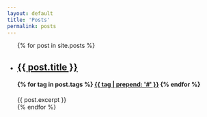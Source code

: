 ```yaml
---
layout: default
title: 'Posts'
permalink: posts
---
```


<ul class="posts">
  {% for post in site.posts %}
    <li class="post">
    <h2><a href="{{ post.url }}">{{ post.title }}</a></h2>
    <h4 class="tags">
      {% for tag in post.tags %}
        <a class="tag" href="{{ "/tags/" | append: tag }}">{{ tag | prepend: '#' }}</a>
      {% endfor %}
    </h4>
    {{ post.excerpt }}
    </li>
  {% endfor %}
</ul>
